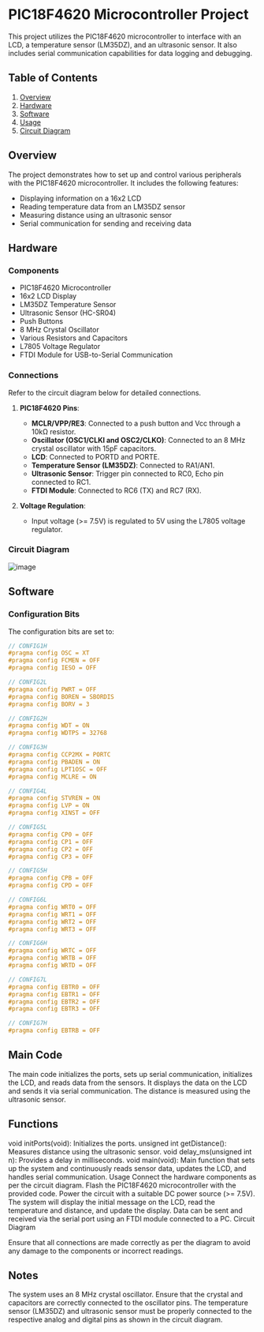 # PIC18F4620 Microcontroller Project

This project utilizes the PIC18F4620 microcontroller to interface with an LCD, a temperature sensor (LM35DZ), and an ultrasonic sensor. It also includes serial communication capabilities for data logging and debugging.

## Table of Contents

1. [Overview](#overview)
2. [Hardware](#hardware)
3. [Software](#software)
4. [Usage](#usage)
5. [Circuit Diagram](#circuit-diagram)

## Overview

The project demonstrates how to set up and control various peripherals with the PIC18F4620 microcontroller. It includes the following features:
- Displaying information on a 16x2 LCD
- Reading temperature data from an LM35DZ sensor
- Measuring distance using an ultrasonic sensor
- Serial communication for sending and receiving data

## Hardware

### Components

- PIC18F4620 Microcontroller
- 16x2 LCD Display
- LM35DZ Temperature Sensor
- Ultrasonic Sensor (HC-SR04)
- Push Buttons
- 8 MHz Crystal Oscillator
- Various Resistors and Capacitors
- L7805 Voltage Regulator
- FTDI Module for USB-to-Serial Communication

### Connections

Refer to the circuit diagram below for detailed connections.

1. **PIC18F4620 Pins**:
    - **MCLR/VPP/RE3**: Connected to a push button and Vcc through a 10kΩ resistor.
    - **Oscillator (OSC1/CLKI and OSC2/CLKO)**: Connected to an 8 MHz crystal oscillator with 15pF capacitors.
    - **LCD**: Connected to PORTD and PORTE.
    - **Temperature Sensor (LM35DZ)**: Connected to RA1/AN1.
    - **Ultrasonic Sensor**: Trigger pin connected to RC0, Echo pin connected to RC1.
    - **FTDI Module**: Connected to RC6 (TX) and RC7 (RX).

2. **Voltage Regulation**:
    - Input voltage (>= 7.5V) is regulated to 5V using the L7805 voltage regulator.
  
### Circuit Diagram
![image](https://github.com/rayhan-shhadeh/Microcontroller-PIC18F4620/assets/51097934/c1d16070-64b1-48ef-8e0b-b20cbde65f31)

## Software

### Configuration Bits

The configuration bits are set to:
```c
// CONFIG1H
#pragma config OSC = XT
#pragma config FCMEN = OFF
#pragma config IESO = OFF

// CONFIG2L
#pragma config PWRT = OFF
#pragma config BOREN = SBORDIS
#pragma config BORV = 3

// CONFIG2H
#pragma config WDT = ON
#pragma config WDTPS = 32768

// CONFIG3H
#pragma config CCP2MX = PORTC
#pragma config PBADEN = ON
#pragma config LPT1OSC = OFF
#pragma config MCLRE = ON

// CONFIG4L
#pragma config STVREN = ON
#pragma config LVP = ON
#pragma config XINST = OFF

// CONFIG5L
#pragma config CP0 = OFF
#pragma config CP1 = OFF
#pragma config CP2 = OFF
#pragma config CP3 = OFF

// CONFIG5H
#pragma config CPB = OFF
#pragma config CPD = OFF

// CONFIG6L
#pragma config WRT0 = OFF
#pragma config WRT1 = OFF
#pragma config WRT2 = OFF
#pragma config WRT3 = OFF

// CONFIG6H
#pragma config WRTC = OFF
#pragma config WRTB = OFF
#pragma config WRTD = OFF

// CONFIG7L
#pragma config EBTR0 = OFF
#pragma config EBTR1 = OFF
#pragma config EBTR2 = OFF
#pragma config EBTR3 = OFF

// CONFIG7H
#pragma config EBTRB = OFF
```

## Main Code
The main code initializes the ports, sets up serial communication, initializes the LCD, and reads data from the sensors. It displays the data on the LCD and sends it via serial communication. The distance is measured using the ultrasonic sensor.

## Functions
void initPorts(void): Initializes the ports.
unsigned int getDistance(): Measures distance using the ultrasonic sensor.
void delay_ms(unsigned int n): Provides a delay in milliseconds.
void main(void): Main function that sets up the system and continuously reads sensor data, updates the LCD, and handles serial communication.
Usage
Connect the hardware components as per the circuit diagram.
Flash the PIC18F4620 microcontroller with the provided code.
Power the circuit with a suitable DC power source (>= 7.5V).
The system will display the initial message on the LCD, read the temperature and distance, and update the display.
Data can be sent and received via the serial port using an FTDI module connected to a PC.
Circuit Diagram

Ensure that all connections are made correctly as per the diagram to avoid any damage to the components or incorrect readings.

## Notes
The system uses an 8 MHz crystal oscillator. Ensure that the crystal and capacitors are correctly connected to the oscillator pins.
The temperature sensor (LM35DZ) and ultrasonic sensor must be properly connected to the respective analog and digital pins as shown in the circuit diagram.
